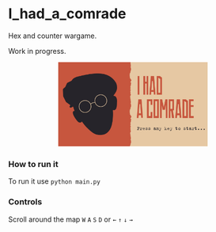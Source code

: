 # I_had_a_comrade
Hex and counter wargame.

Work in progress.
<p align="center">
  <img src="assets/comrade.png" width="60%" />
</p>

### How to run it

To run it use ``python main.py``

### Controls

Scroll around the map ``W`` ``A`` ``S`` ``D`` or ``←`` ``↑`` ``↓`` ``→``
